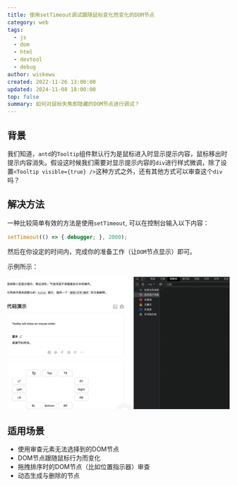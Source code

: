 ```yaml
---
title: 使用setTimeout调试跟随鼠标变化而变化的DOM节点
category: web
tags:
  - js
  - dom
  - html
  - devtool
  - debug
author: wiskewu
created: 2022-11-26 13:00:00
updated: 2024-11-08 18:00:00
top: false
summary: 如何对鼠标失焦即隐藏的DOM节点进行调试？
---
```


## 背景

我们知道，`antd`的`Tooltip`组件默认行为是鼠标进入时显示提示内容，鼠标移出时提示内容消失。假设这时候我们需要对显示提示内容的`div`进行样式微调，除了设置`<Tooltip visible={true} />`这种方式之外，还有其他方式可以审查这个`div`吗？

## 解决方法

一种比较简单有效的方法是使用`setTimeout`, 可以在控制台输入以下内容：

```js
setTimeout(() => { debugger; }, 2000);
```

然后在你设定的时间内，完成你的准备工作（让`DOM`节点显示）即可。

示例所示：

![example](./assets/2022-11-26-debug-dom-with-timeout.gif)

## 适用场景

- 使用审查元素无法选择到的DOM节点
- DOM节点跟随鼠标行为而变化
- 拖拽排序时的DOM节点（比如位置指示器）审查
- 动态生成与删除的节点
